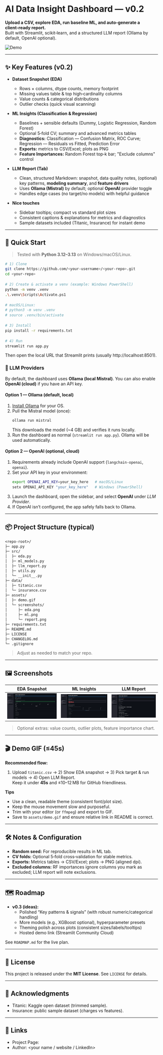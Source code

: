 # AI Data Insight Dashboard — v0.2

**Upload a CSV, explore EDA, run baseline ML, and auto‑generate a client‑ready report.**  
Built with Streamlit, scikit‑learn, and a structured LLM report (Ollama by default, OpenAI optional).

![Demo](assets/demo.gif)

---

## ✨ Key Features (v0.2)

- **Dataset Snapshot (EDA)**
  - Rows × columns, dtype counts, memory footprint
  - Missing values table & top high‑cardinality columns
  - Value counts & categorical distributions
  - Outlier checks (quick visual scanning)

- **ML Insights (Classification & Regression)**
  - Baselines + sensible defaults (Dummy, Logistic Regression, Random Forest)
  - Optional 5‑fold CV; summary and advanced metrics tables
  - **Diagnostics:** Classification — Confusion Matrix, ROC Curve; Regression — Residuals vs Fitted, Prediction Error
  - **Exports:** metrics to CSV/Excel; plots as PNG
  - **Feature Importances:** Random Forest top‑k bar; "Exclude columns" control

- **LLM Report (Tab)**
  - Clean, structured Markdown: snapshot, data quality notes, (optional) key patterns, **modeling summary**, and **feature drivers**
  - Uses **Ollama (Mistral)** by default; optional **OpenAI** provider toggle
  - Handles edge cases (no target/no models) with helpful guidance

- **Nice touches**
  - Sidebar tooltips; compact vs standard plot sizes
  - Consistent captions & explanations for metrics and diagnostics
  - Sample datasets included (Titanic, Insurance) for instant demo

---

## 🚀 Quick Start

> Tested with **Python 3.12–3.13** on Windows/macOS/Linux.

```bash
# 1) Clone
git clone https://github.com/<your-username>/<your-repo>.git
cd <your-repo>

# 2) Create & activate a venv (example: Windows PowerShell)
python -m venv .venv
.\.venv\Scripts\Activate.ps1

# macOS/Linux:
# python3 -m venv .venv
# source .venv/bin/activate

# 3) Install
pip install -r requirements.txt

# 4) Run
streamlit run app.py
```
Then open the local URL that Streamlit prints (usually http://localhost:8501).

### 🔮 LLM Providers

By default, the dashboard uses **Ollama (local Mistral)**. You can also enable **OpenAI (cloud)** if you have an API key.  

#### Option 1 — Ollama (default, local)  
1. [Install Ollama](https://ollama.ai/download) for your OS.  
2. Pull the Mistral model (once):  
   ```bash
   ollama run mistral
   ```  
   This downloads the model (~4 GB) and verifies it runs locally.  
3. Run the dashboard as normal (`streamlit run app.py`). Ollama will be used automatically.  

#### Option 2 — OpenAI (optional, cloud)  
1. Requirements already include OpenAI support (`langchain-openai`, `openai`).  
2. Set your API key in your environment:  
   ```bash
   export OPENAI_API_KEY=your_key_here   # macOS/Linux
   setx OPENAI_API_KEY "your_key_here"   # Windows (PowerShell)
   ```  
3. Launch the dashboard, open the sidebar, and select **OpenAI** under *LLM Provider*.  
4. If OpenAI isn’t configured, the app safely falls back to Ollama.  

---

## 📦 Project Structure (typical)

```
<repo-root>/
├─ app.py
├─ src/
│  ├─ eda.py
│  ├─ ml_models.py
│  ├─ llm_report.py
│  ├─ utils.py
│  └─ __init__.py
├─ data/
│  ├─ titanic.csv
│  └─ insurance.csv
├─ assets/
│  ├─ demo.gif
│  └─ screenshots/
│     ├─ eda.png
│     ├─ ml.png
│     └─ report.png
├─ requirements.txt
├─ README.md
├─ LICENSE
├─ CHANGELOG.md
└─ .gitignore
```
> Adjust as needed to match your repo.

---

## 🖼️ Screenshots

| EDA Snapshot | ML Insights | LLM Report |
| --- | --- | --- |
| ![EDA](assets/screenshots/eda.png) | ![ML](assets/screenshots/ml.png) | ![Report](assets/screenshots/report.png) |

> Optional extras: value counts, outlier plots, feature importance chart.

---

## 🎬 Demo GIF (≤45s)

**Recommended flow:**  
1) Upload `titanic.csv` → 2) Show EDA snapshot → 3) Pick target & run models → 4) Open LLM Report.  
Keep it under **45s** and ≤10–12 MB for GitHub friendliness.

**Tips**
- Use a clean, readable theme (consistent font/plot size).
- Keep the mouse movement slow and purposeful.
- Trim with your editor (or `ffmpeg`) and export to GIF.
- Save to `assets/demo.gif` and ensure relative link in README is correct.

---

## 🛠️ Notes & Configuration

- **Random seed:** For reproducible results in ML tab.
- **CV folds:** Optional 5‑fold cross‑validation for stable metrics.
- **Exports:** Metrics tables → CSV/Excel; plots → PNG (aligned dpi).
- **Excluded columns:** RF importances ignore columns you mark as excluded; LLM report will note exclusions.

---

## 🗺️ Roadmap

- **v0.3 (ideas):**
  - Polished “Key patterns & signals” (with robust numeric/categorical handling)
  - More models (e.g., XGBoost optional), hyperparameter presets
  - Theming polish across plots (consistent sizes/labels/tooltips)
  - Hosted demo link (Streamlit Community Cloud)

See `ROADMAP.md` for the live plan.

---

## 📄 License

This project is released under the **MIT License**. See `LICENSE` for details.

---

## 🙌 Acknowledgments

- Titanic: Kaggle open dataset (trimmed sample).
- Insurance: public sample dataset (charges vs features).

---

## 🔗 Links

- Project Page: <link to repo>
- Author: <your name / website / LinkedIn>
